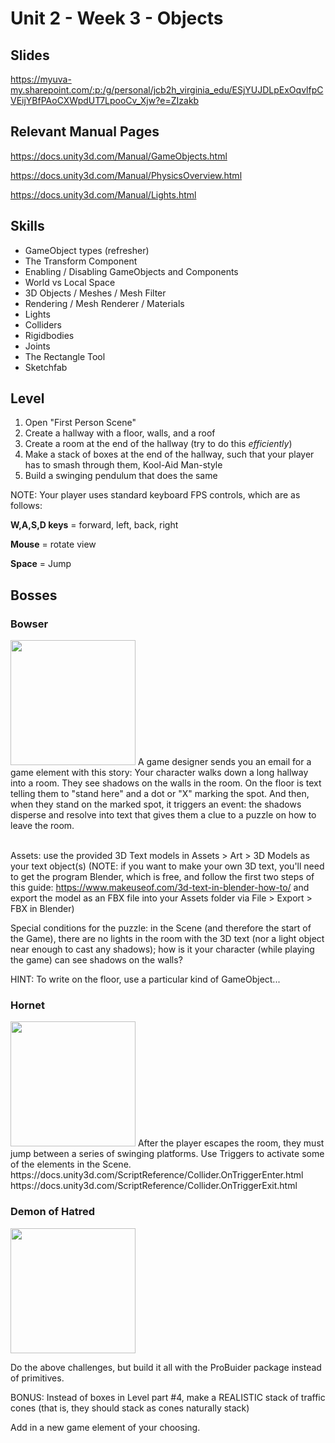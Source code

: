 # Unit 2 - Week 3 - Objects

## Slides
https://myuva-my.sharepoint.com/:p:/g/personal/jcb2h_virginia_edu/ESjYUJDLpExOqvlfpCVEijYBfPAoCXWpdUT7LpooCv_Xjw?e=ZIzakb

## Relevant Manual Pages

https://docs.unity3d.com/Manual/GameObjects.html

https://docs.unity3d.com/Manual/PhysicsOverview.html

https://docs.unity3d.com/Manual/Lights.html

## Skills
* GameObject types (refresher)
* The Transform Component
* Enabling / Disabling GameObjects and Components
* World vs Local Space
* 3D Objects / Meshes / Mesh Filter
* Rendering / Mesh Renderer / Materials
* Lights
* Colliders
* Rigidbodies
* Joints
* The Rectangle Tool
* Sketchfab

## Level
1. Open "First Person Scene"
2. Create a hallway with a floor, walls, and a roof
3. Create a room at the end of the hallway (try to do this *efficiently*)
4. Make a stack of boxes at the end of the hallway, such that your player has to smash through them, Kool-Aid Man-style
5. Build a swinging pendulum that does the same

NOTE: Your player uses standard keyboard FPS controls, which are as follows:

**W,A,S,D keys** = forward, left, back, right

**Mouse** = rotate view

**Space** = Jump

## Bosses

### Bowser
<img src="https://user-images.githubusercontent.com/7291792/187090817-9c0523ad-2e40-4760-8f93-b92516b64b7f.png" width=200/>
A game designer sends you an email for a game element with this story: 
Your character walks down a long hallway into a room. They see shadows on the walls in the room. On the floor is text telling them to "stand here" and a dot or "X" marking the spot. And then, when they stand on the marked spot, it triggers an event: the shadows disperse and resolve into text that gives them a clue to a puzzle on how to leave the room.
<br/><br/>

Assets: use the provided 3D Text models in Assets > Art > 3D Models as your text object(s)
(NOTE: if you want to make your own 3D text, you'll need to get the program Blender, which is free, and follow the first two steps of this guide: https://www.makeuseof.com/3d-text-in-blender-how-to/ and export the model as an FBX file into your Assets folder via File > Export > FBX in Blender)


Special conditions for the puzzle: in the Scene (and therefore the start of the Game), there are no lights in the room with the 3D text (nor a light object near enough to cast any shadows); how is it your character (while playing the game) can see shadows on the walls?

HINT: To write on the floor, use a particular kind of GameObject...

### Hornet
<img src="https://user-images.githubusercontent.com/7291792/187090928-364593f1-da58-46bc-a4a5-e777fd46fdd2.png" width=200/>
After the player escapes the room, they must jump between a series of swinging platforms. Use Triggers to activate some of the elements in the Scene.
https://docs.unity3d.com/ScriptReference/Collider.OnTriggerEnter.html
https://docs.unity3d.com/ScriptReference/Collider.OnTriggerExit.html

### Demon of Hatred
<img src="https://user-images.githubusercontent.com/7291792/187091229-df150009-ed6c-4d7b-8640-3c79fa270cbd.png" width=200/>

Do the above challenges, but build it all with the ProBuider package instead of primitives. 


BONUS: Instead of boxes in Level part #4, make a REALISTIC stack of traffic cones (that is, they should stack as cones naturally stack)

Add in a new game element of your choosing.
